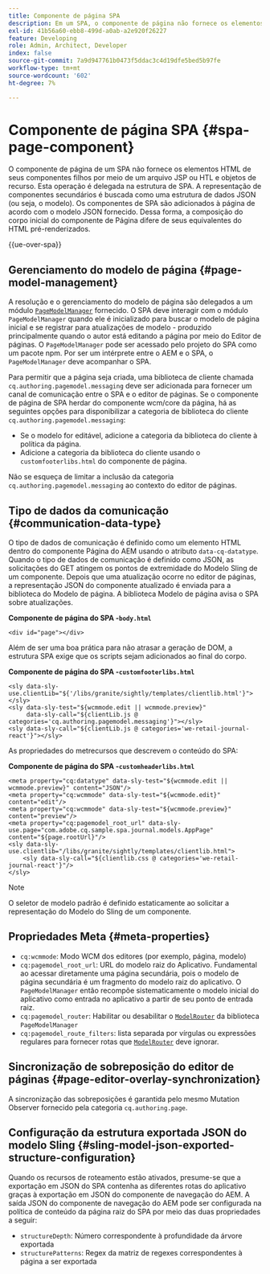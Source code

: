```yaml
---
title: Componente de página SPA
description: Em um SPA, o componente de página não fornece os elementos HTML de seus componentes filhos, mas delega isso à estrutura SPA. Este documento explica como isso torna o componente de página de um SPA exclusivo.
exl-id: 41b56a60-ebb8-499d-a0ab-a2e920f26227
feature: Developing
role: Admin, Architect, Developer
index: false
source-git-commit: 7a9d947761b0473f5ddac3c4d19dfe5bed5b97fe
workflow-type: tm+mt
source-wordcount: '602'
ht-degree: 7%

---
```



# Componente de página SPA {#spa-page-component}

O componente de página de um SPA não fornece os elementos HTML de seus componentes filhos por meio de um arquivo JSP ou HTL e objetos de recurso. Esta operação é delegada na estrutura de SPA. A representação de componentes secundários é buscada como uma estrutura de dados JSON (ou seja, o modelo). Os componentes de SPA são adicionados à página de acordo com o modelo JSON fornecido. Dessa forma, a composição do corpo inicial do componente de Página difere de seus equivalentes do HTML pré-renderizados.

{{ue-over-spa}}

## Gerenciamento do modelo de página {#page-model-management}

A resolução e o gerenciamento do modelo de página são delegados a um módulo [`PageModelManager`](blueprint.md#pagemodelmanager) fornecido. O SPA deve interagir com o módulo `PageModelManager` quando ele é inicializado para buscar o modelo de página inicial e se registrar para atualizações de modelo - produzido principalmente quando o autor está editando a página por meio do Editor de páginas. O `PageModelManager` pode ser acessado pelo projeto do SPA como um pacote npm. Por ser um intérprete entre o AEM e o SPA, o `PageModelManager` deve acompanhar o SPA.

Para permitir que a página seja criada, uma biblioteca de cliente chamada `cq.authoring.pagemodel.messaging` deve ser adicionada para fornecer um canal de comunicação entre o SPA e o editor de páginas. Se o componente de página de SPA herdar do componente wcm/core da página, há as seguintes opções para disponibilizar a categoria de biblioteca do cliente `cq.authoring.pagemodel.messaging`:

* Se o modelo for editável, adicione a categoria da biblioteca do cliente à política da página.
* Adicione a categoria da biblioteca do cliente usando o `customfooterlibs.html` do componente de página.

Não se esqueça de limitar a inclusão da categoria `cq.authoring.pagemodel.messaging` ao contexto do editor de páginas.

## Tipo de dados da comunicação {#communication-data-type}

O tipo de dados de comunicação é definido como um elemento HTML dentro do componente Página do AEM usando o atributo `data-cq-datatype`. Quando o tipo de dados de comunicação é definido como JSON, as solicitações do GET atingem os pontos de extremidade do Modelo Sling de um componente. Depois que uma atualização ocorre no editor de páginas, a representação JSON do componente atualizado é enviada para a biblioteca do Modelo de página. A biblioteca Modelo de página avisa o SPA sobre atualizações.

**Componente de página do SPA -`body.html`**

```
<div id="page"></div>
```

Além de ser uma boa prática para não atrasar a geração de DOM, a estrutura SPA exige que os scripts sejam adicionados ao final do corpo.

**Componente de página do SPA -`customfooterlibs.html`**

```
<sly data-sly-use.clientLib="${'/libs/granite/sightly/templates/clientlib.html'}"></sly>
<sly data-sly-test="${wcmmode.edit || wcmmode.preview}"
     data-sly-call="${clientLib.js @ categories='cq.authoring.pagemodel.messaging'}"></sly>
<sly data-sly-call="${clientLib.js @ categories='we-retail-journal-react'}"></sly>
```

As propriedades do metrecursos que descrevem o conteúdo do SPA:

**Componente de página do SPA -`customheaderlibs.html`**

```
<meta property="cq:datatype" data-sly-test="${wcmmode.edit || wcmmode.preview}" content="JSON"/>
<meta property="cq:wcmmode" data-sly-test="${wcmmode.edit}" content="edit"/>
<meta property="cq:wcmmode" data-sly-test="${wcmmode.preview}" content="preview"/>
<meta property="cq:pagemodel_root_url" data-sly-use.page="com.adobe.cq.sample.spa.journal.models.AppPage" content="${page.rootUrl}"/>
<sly data-sly-use.clientlib="/libs/granite/sightly/templates/clientlib.html">
    <sly data-sly-call="${clientlib.css @ categories='we-retail-journal-react'}"/>
</sly>
```

>[!NOTE]
>
>O seletor de modelo padrão é definido estaticamente ao solicitar a representação do Modelo do Sling de um componente.

## Propriedades Meta {#meta-properties}

* `cq:wcmmode`: Modo WCM dos editores (por exemplo, página, modelo)
* `cq:pagemodel_root_url`: URL do modelo raiz do Aplicativo. Fundamental ao acessar diretamente uma página secundária, pois o modelo de página secundária é um fragmento do modelo raiz do aplicativo. O `PageModelManager` então recompõe sistematicamente o modelo inicial do aplicativo como entrada no aplicativo a partir de seu ponto de entrada raiz.
* `cq:pagemodel_router`: Habilitar ou desabilitar o [`ModelRouter`](routing.md) da biblioteca `PageModelManager`
* `cq:pagemodel_route_filters`: lista separada por vírgulas ou expressões regulares para fornecer rotas que [`ModelRouter`](routing.md) deve ignorar.

## Sincronização de sobreposição do editor de páginas {#page-editor-overlay-synchronization}

A sincronização das sobreposições é garantida pelo mesmo Mutation Observer fornecido pela categoria `cq.authoring.page`.

## Configuração da estrutura exportada JSON do modelo Sling {#sling-model-json-exported-structure-configuration}

Quando os recursos de roteamento estão ativados, presume-se que a exportação em JSON do SPA contenha as diferentes rotas do aplicativo graças à exportação em JSON do componente de navegação do AEM. A saída JSON do componente de navegação do AEM pode ser configurada na política de conteúdo da página raiz do SPA por meio das duas propriedades a seguir:

* `structureDepth`: Número correspondente à profundidade da árvore exportada
* `structurePatterns`: Regex da matriz de regexes correspondentes à página a ser exportada
